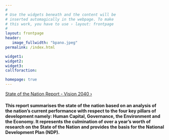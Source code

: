 ```yaml
---
#
# Use the widgets beneath and the content will be
# inserted automagically in the webpage. To make
# this work, you have to use › layout: frontpage
#
layout: frontpage
header:
   image_fullwidth: "bpano.jpeg"
permalink: /index.html

widget1:
widget2:
widget3:
callforaction:

homepage: true
---
```

<a class="radius button large" href="http://www.vision2040bahamas.org/media/uploads/State_of_the_Nation_Summary_Report.pdf">State of the Nation Report - Vision 2040 ›</a>

>
#### This report summarises the state of the nation based on an analysis of the nation’s current performance with respect to the four key pillars of development namely: Human Capital, Governance, the Environment and the Economy. It represents the culmination of over a year’s worth of research on the State of the Nation and provides the basis for the National Development Plan (NDP).

<div class="quizz-container" data-width="100%" data-height="auto" data-quiz="309183"></div>
<script src="//dcc4iyjchzom0.cloudfront.net/widget/loader.js" async></script>